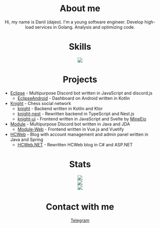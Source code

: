 <h1 align="center">About me</h1>
<p align="center">
Hi, my name is Danil (dajeo). I'm a young software engineer. Develop high-load services in Golang. Analysis and optimizing code.
</p>

<h1 align="center">Skills</h1>
<p align="center">
  <a href="https://github.com/tandpfun/skill-icons">
    <img src="https://skillicons.dev/icons?i=java,kotlin,cs,go,js,ts,spring,ktor,nestjs,hibernate,react,vue,git,mysql,postgres,docker&perline=8" />
  </a>
</p>

<h1 align="center">Projects</h1>

- [Eclipse](https://github.com/Night-Devs) - Multipurpose Discord bot written in JavaScript and discord.js
    - [EclipseAndroid](https://github.com/Night-Devs/EclipseAndroid) - Dashboard on Android written in Kotlin
- [Knight](https://github.com/knight-chess) - Chess social network
    - [knight](https://github.com/HeadcrabJ/knight) - Backend written in Kotlin and Ktor
    - [knight-nest](https://github.com/HeadcrabJ/knight-nest) - Rewritten backend in TypeScript and Nest.js
    - [knight-ui](https://github.com/HeadcrabJ/knight-ui) - Frontend written in JavaScript and Svelte by [MineEjo](https://github.com/mineejo)
- [Module](https://github.com/HeadcrabJ/Module) - Multipurpose Discord bot written in Java and JDA
    - [Module-Web](https://github.com/HeadcrabJ/Module-Web) - Frontend written in Vue.js and Vuetify
- [HCWeb](https://github.com/HeadcrabJ/HCWeb) - Blog with account management and admin panel written in Java and Spring
    - [HCWeb.NET](https://github.com/HeadcrabJ/HCWeb.NET) - Rewritten HCWeb blog in C# and ASP.NET

<h1 align="center">Stats</h1>
<p align="center">
  <a href="https://github.com/DenverCoder1/github-readme-streak-stats">
    <img src="https://github-readme-streak-stats.herokuapp.com?user=dajeo&theme=github-dark-blue&hide_border=true" />
  </a>
  <br />
  <a href="https://github.com/anuraghazra/github-readme-stats">
    <img src="https://github-readme-stats.vercel.app/api?username=dajeo&show_icons=true&count_private=true&hide_border=true&hide_title=true&theme=github_dark" />
    <br />
    <img src="https://github-readme-stats.vercel.app/api/top-langs/?username=dajeo&hide_title=true&card_width=445&hide_border=true&layout=compact&theme=github_dark&langs_count=10&hide=html,css,svelte,dockerfile,shell,batchfile,dart,scss" />
  </a>
</p>

<h1 align="center">Contact with me</h1>
<p align="center">
  <a href="https://t.me/dajeo">Telegram</a>
</p>
